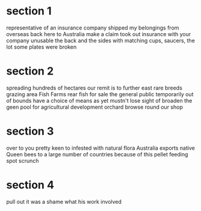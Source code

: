 # section 1

representative of an insurance company
shipped my belongings from overseas back here to Australia
make a claim
took out insurance with your company
unusable
the back and the sides
with matching cups, saucers, the lot
some plates were broken

# section 2

spreading hundreds of hectares
our remit is to
further east
rare breeds
grazing area
Fish Farms
rear fish for sale
the general public
temporarily out of bounds
have a choice of means
as yet
mustn't lose sight of
broaden the geen pool for agricultural development
orchard
browse round our shop

# section 3

over to you
pretty keen to
infested with 
natural flora
Australia exports native Queen bees to a large number of countries because of this
pellet
feeding spot
scrunch

# section 4

pull out
it was a shame
what his work involved

